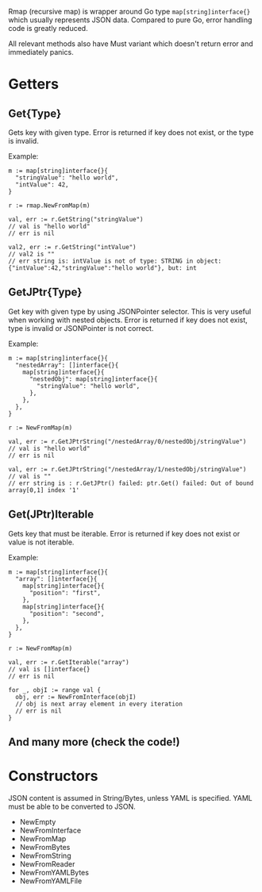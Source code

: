 Rmap (recursive map) is wrapper around Go type ```map[string]interface{}``` which usually represents JSON data. Compared to pure Go, error handling code is greatly reduced.

All relevant methods also have Must variant which doesn't return error and immediately panics.

# Getters

## Get{Type}

Gets key with given type. Error is returned if key does not exist, or the type is invalid.

Example:
```
m := map[string]interface{}{
  "stringValue": "hello world",
  "intValue": 42,
}

r := rmap.NewFromMap(m)

val, err := r.GetString("stringValue")
// val is "hello world"
// err is nil

val2, err := r.GetString("intValue")
// val2 is ""
// err string is: intValue is not of type: STRING in object: {"intValue":42,"stringValue":"hello world"}, but: int
```

## GetJPtr{Type}

Get key with given type by using JSONPointer selector. This is very useful when working with nested objects. Error is returned if key does not exist, type is invalid or JSONPointer is not correct.

Example:
```
m := map[string]interface{}{
  "nestedArray": []interface{}{
    map[string]interface{}{
      "nestedObj": map[string]interface{}{
        "stringValue": "hello world",
      },
    },
  },
}

r := NewFromMap(m)

val, err := r.GetJPtrString("/nestedArray/0/nestedObj/stringValue")
// val is "hello world"
// err is nil

val, err := r.GetJPtrString("/nestedArray/1/nestedObj/stringValue")
// val is ""
// err string is : r.GetJPtr() failed: ptr.Get() failed: Out of bound array[0,1] index '1'
```

## Get(JPtr)Iterable

Gets key that must be iterable. Error is returned if key does not exist or value is not iterable.

Example:
```
m := map[string]interface{}{
  "array": []interface{}{
    map[string]interface{}{
      "position": "first",
    },
    map[string]interface{}{
      "position": "second",
    },
  },
}

r := NewFromMap(m)

val, err := r.GetIterable("array")
// val is []interface{}
// err is nil

for _, objI := range val {
  obj, err := NewFromInterface(objI)
  // obj is next array element in every iteration
  // err is nil
}
```

## And many more (check the code!)

# Constructors

JSON content is assumed in String/Bytes, unless YAML is specified. YAML must be able to be converted to JSON.

- NewEmpty
- NewFromInterface
- NewFromMap
- NewFromBytes
- NewFromString
- NewFromReader  
- NewFromYAMLBytes
- NewFromYAMLFile